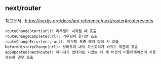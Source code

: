 ## next/router

참고문서 : https://nextjs.org/docs/api-reference/next/router#routerevents

```
routeChangeStart(url): 라우팅이 시작될 때 호출
routeChangeComplete(url): 라우팅이 끝나면 호출
routeChangeError(err, url): 라우팅 도중 에러 발생 시 호출
beforeHistoryChange(url): 브라우저 내의 히스토리가 바뀌기 직전에 호출
appUpdated(nextRoute): 페이지가 업데이트 되었는 데 새 버전의 어플리케이션이 사용 가능한 경우 호출
```
